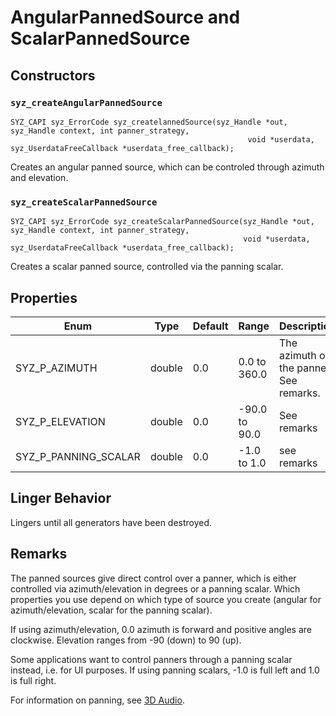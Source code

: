 # AngularPannedSource and ScalarPannedSource

## Constructors

### `syz_createAngularPannedSource`

```
SYZ_CAPI syz_ErrorCode syz_createlannedSource(syz_Handle *out, syz_Handle context, int panner_strategy,
                                                     void *userdata, syz_UserdataFreeCallback *userdata_free_callback);
```

Creates an angular panned source, which can be controled through azimuth and elevation.

### `syz_createScalarPannedSource`

```
SYZ_CAPI syz_ErrorCode syz_createScalarPannedSource(syz_Handle *out, syz_Handle context, int panner_strategy,
                                                    void *userdata, syz_UserdataFreeCallback *userdata_free_callback);
```

Creates a scalar panned source, controlled via the panning scalar.

## Properties

Enum | Type | Default | Range | Description
--- | --- | --- | --- | ---
SYZ_P_AZIMUTH | double | 0.0 | 0.0 to 360.0 | The azimuth of the panner. See remarks.
SYZ_P_ELEVATION | double | 0.0 | -90.0 to 90.0 | See remarks
SYZ_P_PANNING_SCALAR | double | 0.0 | -1.0 to 1.0 | see remarks

## Linger Behavior

Lingers until all generators have been destroyed.

## Remarks

The panned sources give direct control over a panner, which is either controlled via azimuth/elevation in degrees or a
panning scalar.  Which properties you use depend on which type of source you create (angular for azimuth/elevation,
scalar for the panning scalar).

If using azimuth/elevation, 0.0 azimuth is forward and positive angles are clockwise.  Elevation ranges from -90 (down)
to 90 (up).

Some applications want to control panners through a panning scalar instead, i.e. for UI purposes. If using panning
scalars, -1.0 is full left and 1.0 is full right.

For information on panning, see [3D Audio](../concepts/3d_audio.md).
